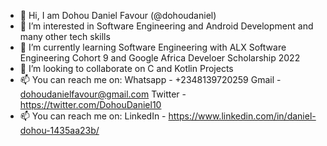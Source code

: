 - 👋 Hi, I am Dohou Daniel Favour (@dohoudaniel)
- 👀 I’m interested in Software Engineering and Android Development and many other tech skills
- 🌱 I’m currently learning Software Engineering with ALX Software Engineering Cohort 9 and Google Africa Develoer Scholarship 2022 
- 💞️ I’m looking to collaborate on C and Kotlin Projects
- 📫 You can reach me on: Whatsapp - +2348139720259   Gmail - dohoudanielfavour@gmail.com   Twitter - https://twitter.com/DohouDaniel10   
- 📫 You can reach me on: LinkedIn - https://www.linkedin.com/in/daniel-dohou-1435aa23b/
<!---
dohoudaniel/dohoudaniel is a ✨ special ✨ repository because its `README.md` (this file) appears on your GitHub profile.
You can click the Preview link to take a look at your changes.
--->
